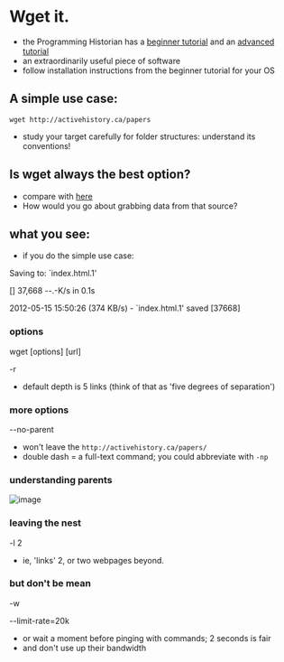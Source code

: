 # Wget it.
+ the Programming Historian has a [beginner tutorial](http://programminghistorian.org/lessons/automated-downloading-with-wget) and an [advanced tutorial](http://programminghistorian.org/lessons/automated-downloading-with-wget)
+ an extraordinarily useful piece of software
+ follow installation instructions from the beginner tutorial for your OS



## A simple use case:

```wget http://activehistory.ca/papers```

+ study your target carefully for folder structures: understand its conventions!



## Is wget always the best option?
+ compare with [here](http://www.masshist.org/digitaladams/archive/diary/)
+ How would you go about grabbing data from that source?



## what you see:
+ if you do the simple use case:

Saving to: `index.html.1'

[] 37,668 --.-K/s in 0.1s

2012-05-15 15:50:26 (374 KB/s) - `index.html.1' saved [37668]



### options

wget [options] [url]

-r

+ default depth is 5 links (think of that as 'five degrees of separation')



### more options

--no-parent

+ won't leave the ```http://activehistory.ca/papers/```
+ double dash = a full-text command; you could abbreviate with ```-np```



### understanding parents
![image](http://programminghistorian.org/images/active-history-chart_edited-1.jpg)



### leaving the nest

 -l 2

+ ie, 'links' 2, or two webpages beyond.
 


### but don't be mean

-w

--limit-rate=20k

+ or wait a moment before pinging with commands; 2 seconds is fair
+ and don't use up their bandwidth
